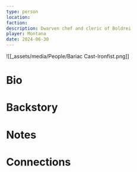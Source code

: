 ```yaml
---
type: person
location: 
faction: 
description: Dwarven chef and cleric of Boldrei
player: Montana
date: 2024-06-30
---
```

![[_assets/media/People/Bariac Cast-Ironfist.png]]
# Bio


# Backstory


# Notes


# Connections

